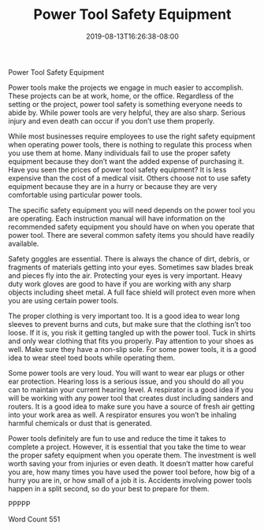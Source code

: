 ﻿---
title: "Power Tool Safety Equipment"
date: 2019-08-13T16:26:38-08:00
description: "Power Tools txt Tips for Web Success"
featured_image: "/images/Power Tools txt.jpg"
tags: ["Power Tools txt"]
---

Power Tool Safety Equipment

Power tools make the projects we engage in much easier to accomplish. These projects can be at work, home, or the office. Regardless of the setting or the project, power tool safety is something everyone needs to abide by. While power tools are very helpful, they are also sharp. Serious injury and even death can occur if you don’t use them properly.

While most businesses require employees to use the right safety equipment when operating power tools, there is nothing to regulate this process when you use them at home. Many individuals fail to use the proper safety equipment because they don’t want the added expense of purchasing it. Have you seen the prices of power tool safety equipment? It is less expensive than the cost of a medical visit. Others choose not to use safety equipment because they are in a hurry or because they are very comfortable using particular power tools.

The specific safety equipment you will need depends on the power tool you are operating. Each instruction manual will have information on the recommended safety equipment you should have on when you operate that power tool. There are several common safety items you should have readily available. 

Safety goggles are essential. There is always the chance of dirt, debris, or fragments of materials getting into your eyes. Sometimes saw blades break and pieces fly into the air. Protecting your eyes is very important. Heavy duty work gloves are good to have if you are working with any sharp objects including sheet metal. A full face shield will protect even more when you are using certain power tools. 

The proper clothing is very important too. It is a good idea to wear long sleeves to prevent burns and cuts, but make sure that the clothing isn’t too loose. If it is, you risk it getting tangled up with the power tool. Tuck in shirts and only wear clothing that fits you properly. Pay attention to your shoes as well. Make sure they have a non-slip sole. For some power tools, it is a good idea to wear steel toed boots while operating them. 

Some power tools are very loud. You will want to wear ear plugs or other ear protection. Hearing loss is a serious issue, and you should do all you can to maintain your current hearing level. A respirator is a good idea if you will be working with any power tool that creates dust including sanders and routers. It is a good idea to make sure you have a source of fresh air getting into your work area as well. A respirator ensures you won’t be inhaling harmful chemicals or dust that is generated. 

Power tools definitely are fun to use and reduce the time it takes to complete a project. However, it is essential that you take the time to wear the proper safety equipment when you operate them. The investment is well worth saving your from injuries or even death. It doesn’t matter how careful you are, how many times you have used the power tool before, how big of a hurry you are in, or how small of a job it is. Accidents involving power tools happen in a split second, so do your best to prepare for them. 

PPPPP

Word Count 551



